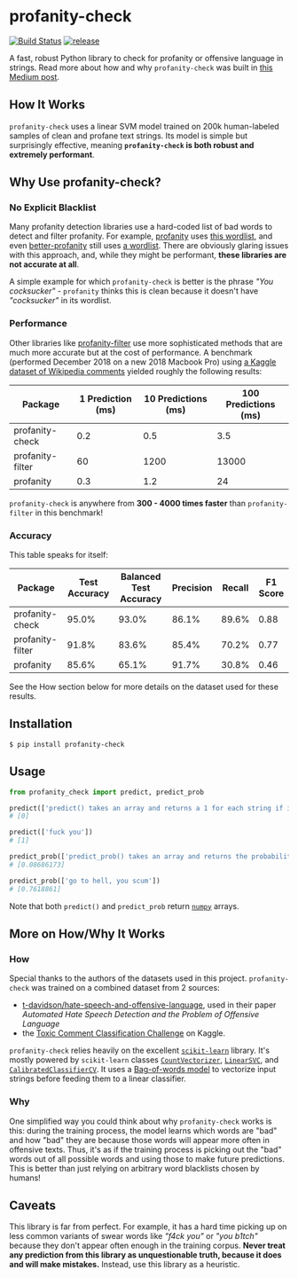 # profanity-check

[![Build Status](https://travis-ci.com/vzhou842/profanity-check.svg?branch=master)](https://travis-ci.com/vzhou842/profanity-check)
[![release](https://img.shields.io/badge/dynamic/json.svg?label=release&url=https%3A%2F%2Fpypi.org%2Fpypi%2Fprofanity-check%2Fjson&query=%24.info.version&colorB=blue)](https://pypi.org/project/profanity-check/)

A fast, robust Python library to check for profanity or offensive language in strings. Read more about how and why `profanity-check` was built in [this Medium post](https://medium.com/@victorczhou/building-a-better-profanity-detection-library-with-scikit-learn-3638b2f2c4c2).

## How It Works

`profanity-check` uses a linear SVM model trained on 200k human-labeled samples of clean and profane text strings. Its model is simple but surprisingly effective, meaning **`profanity-check` is both robust and extremely performant**.

## Why Use profanity-check?

### No Explicit Blacklist

Many profanity detection libraries use a hard-coded list of bad words to detect and filter profanity. For example, [profanity](https://pypi.org/project/profanity/) uses [this wordlist](https://github.com/ben174/profanity/blob/master/profanity/data/wordlist.txt), and even [better-profanity](https://pypi.org/project/better-profanity/) still uses [a wordlist](https://github.com/snguyenthanh/better_profanity/blob/master/better_profanity/profanity_wordlist.txt). There are obviously glaring issues with this approach, and, while they might be performant, **these libraries are not accurate at all**.

A simple example for which `profanity-check` is better is the phrase *"You cocksucker"* - `profanity` thinks this is clean because it doesn't have *"cocksucker"* in its wordlist.

### Performance

Other libraries like [profanity-filter](https://github.com/rominf/profanity-filter) use more sophisticated methods that are much more accurate but at the cost of performance. A benchmark (performed December 2018 on a new 2018 Macbook Pro) using [a Kaggle dataset of Wikipedia comments](https://www.kaggle.com/c/jigsaw-toxic-comment-classification-challenge/data) yielded roughly the following results:

| Package | 1 Prediction (ms) | 10 Predictions (ms) | 100 Predictions (ms)
| --------|-------------------|---------------------|-----------------------
| profanity-check | 0.2 | 0.5 | 3.5
| profanity-filter | 60 | 1200 | 13000
| profanity | 0.3 | 1.2 | 24

`profanity-check` is anywhere from **300 - 4000 times faster** than `profanity-filter` in this benchmark!

### Accuracy

This table speaks for itself:

| Package | Test Accuracy | Balanced Test Accuracy | Precision | Recall | F1 Score
| ------- | ------------- | ---------------------- | --------- | ------ | --------
| profanity-check | 95.0% | 93.0% | 86.1% | 89.6% | 0.88
| profanity-filter | 91.8% | 83.6% | 85.4% | 70.2% | 0.77
| profanity | 85.6% | 65.1% | 91.7% | 30.8% | 0.46

See the How section below for more details on the dataset used for these results.

## Installation

```
$ pip install profanity-check
```

## Usage

```python
from profanity_check import predict, predict_prob

predict(['predict() takes an array and returns a 1 for each string if it is offensive, else 0.'])
# [0]

predict(['fuck you'])
# [1]

predict_prob(['predict_prob() takes an array and returns the probability each string is offensive'])
# [0.08686173]

predict_prob(['go to hell, you scum'])
# [0.7618861]
```

Note that both `predict()` and `predict_prob` return [`numpy`](https://pypi.org/project/numpy/) arrays.

## More on How/Why It Works

### How

Special thanks to the authors of the datasets used in this project. `profanity-check` was trained on a combined dataset from 2 sources:
- [t-davidson/hate-speech-and-offensive-language](https://github.com/t-davidson/hate-speech-and-offensive-language/tree/master/data), used in their paper *Automated Hate Speech Detection and the Problem of Offensive Language*
- the [Toxic Comment Classification Challenge](https://www.kaggle.com/c/jigsaw-toxic-comment-classification-challenge/data) on Kaggle.

`profanity-check` relies heavily on the excellent [`scikit-learn`](https://scikit-learn.org/) library. It's mostly powered by `scikit-learn` classes [`CountVectorizer`](https://scikit-learn.org/stable/modules/generated/sklearn.feature_extraction.text.CountVectorizer.html), [`LinearSVC`](https://scikit-learn.org/stable/modules/generated/sklearn.svm.LinearSVC.html), and [`CalibratedClassifierCV`](https://scikit-learn.org/stable/modules/generated/sklearn.calibration.CalibratedClassifierCV.html). It uses a [Bag-of-words model](https://en.wikipedia.org/wiki/Bag-of-words_model) to vectorize input strings before feeding them to a linear classifier.

### Why

One simplified way you could think about why `profanity-check` works is this: during the training process, the model learns which words are "bad" and how "bad" they are because those words will appear more often in offensive texts. Thus, it's as if the training process is picking out the "bad" words out of all possible words and using those to make future predictions. This is better than just relying on arbitrary word blacklists chosen by humans!

## Caveats

This library is far from perfect. For example, it has a hard time picking up on less common variants of swear words like *"f4ck you"* or *"you b1tch"* because they don't appear often enough in the training corpus. **Never treat any prediction from this library as unquestionable truth, because it does and will make mistakes.** Instead, use this library as a heuristic.
